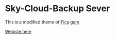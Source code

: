# Sky-Cloud-Backup Sever

This is a modified theme of [Fica](https://github.com/Involts/jekyll-theme-fica) [gem](https://rubygems.org/gems/jekyll-theme-fica)

[Webiste here](https://involts.github.io/Sky-Cloud-Backup/)
